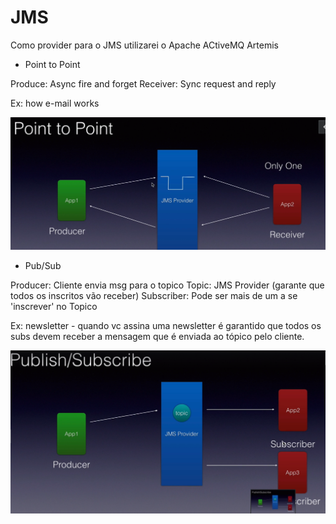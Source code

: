 # JMS  

Como provider para o JMS utilizarei o Apache ACtiveMQ Artemis

- Point to Point 

Produce: Async fire and forget 
Receiver: Sync request and reply 

Ex: how e-mail works 

![Point-to-Point](image.png)

- Pub/Sub

Producer: Cliente envia msg para o topico 
Topic: JMS Provider (garante que todos os inscritos vão receber)
Subscriber: Pode ser mais de um a se 'inscrever' no Topico

Ex: newsletter - quando vc assina uma newsletter é garantido que todos os subs devem receber a mensagem que é enviada ao tópico pelo cliente. 

![pub/sub model](image-1.png)
